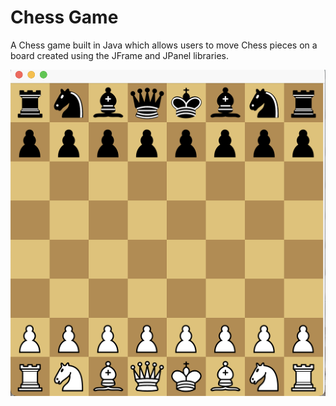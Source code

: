 # Chess Game

A Chess game built in Java which allows users to move Chess pieces on a board created using the JFrame and JPanel
libraries.

![](./src/images/chess-game-image.png)